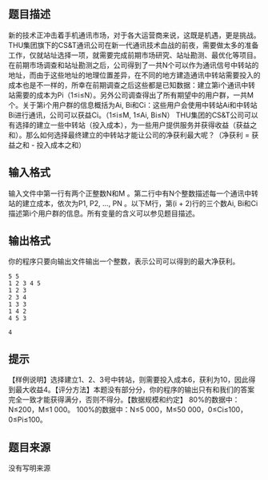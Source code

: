 


## 题目描述
新的技术正冲击着手机通讯市场，对于各大运营商来说，这既是机遇，更是挑战。THU集团旗下的CS&T通讯公司在新一代通讯技术血战的前夜，需要做太多的准备工作，仅就站址选择一项，就需要完成前期市场研究、站址勘测、最优化等项目。在前期市场调查和站址勘测之后，公司得到了一共N个可以作为通讯信号中转站的地址，而由于这些地址的地理位置差异，在不同的地方建造通讯中转站需要投入的成本也是不一样的，所幸在前期调查之后这些都是已知数据：建立第i个通讯中转站需要的成本为Pi（1≤i≤N）。另外公司调查得出了所有期望中的用户群，一共M个。关于第i个用户群的信息概括为Ai, Bi和Ci：这些用户会使用中转站Ai和中转站Bi进行通讯，公司可以获益Ci。（1≤i≤M, 1≤Ai, Bi≤N） THU集团的CS&T公司可以有选择的建立一些中转站（投入成本），为一些用户提供服务并获得收益（获益之和）。那么如何选择最终建立的中转站才能让公司的净获利最大呢？（净获利 = 获益之和 - 投入成本之和）
## 输入格式
输入文件中第一行有两个正整数N和M 。第二行中有N个整数描述每一个通讯中转站的建立成本，依次为P1, P2, …, PN 。以下M行，第(i + 2)行的三个数Ai, Bi和Ci描述第i个用户群的信息。所有变量的含义可以参见题目描述。
## 输出格式
你的程序只要向输出文件输出一个整数，表示公司可以得到的最大净获利。

```input1
5 5
1 2 3 4 5
1 2 3
2 3 4
1 3 3
1 4 2
4 5 3

```
```output1
4
```

## 提示
【样例说明】选择建立1、2、3号中转站，则需要投入成本6，获利为10，因此得到最大收益4。【评分方法】本题没有部分分，你的程序的输出只有和我们的答案完全一致才能获得满分，否则不得分。【数据规模和约定】 80%的数据中：N≤200，M≤1 000。 100%的数据中：N≤5 000，M≤50 000，0≤Ci≤100，0≤Pi≤100。
## 题目来源
没有写明来源


